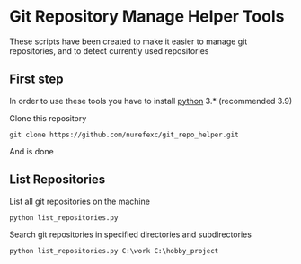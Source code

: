# Git Repository Manage Helper Tools

These scripts have been created to make it easier to manage git repositories, and to detect currently used repositories

## First step

In order to use these tools you have to install [python](https://www.python.org/downloads/) 3.* (recommended 3.9)

Clone this repository

```commandline
git clone https://github.com/nurefexc/git_repo_helper.git
```

And is done

## List Repositories

List all git repositories on the machine

```commandline
python list_repositories.py
```

Search git repositories in specified directories and subdirectories

```commandline
python list_repositories.py C:\work C:\hobby_project
```